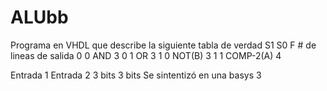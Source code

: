 # ALUbb
Programa en VHDL que describe la siguiente tabla de verdad
S1 S0 F             # de lineas de salida
0  0  AND             3
0  1  OR              3
1  0  NOT(B)          3
1  1  COMP-2(A)       4

Entrada 1     Entrada 2
3 bits         3 bits
Se sintentizó en una basys 3 

